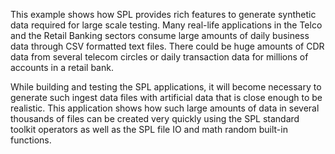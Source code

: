 This example shows how SPL provides rich features to generate synthetic data required for large scale testing. Many real-life applications in the Telco and the Retail Banking sectors consume large amounts of daily business data through CSV formatted text files. There could be huge amounts of CDR data from several telecom circles or daily transaction data for millions of accounts in a retail bank.

While building and testing the SPL applications, it will become necessary to generate such ingest data files with artificial data that is close enough to be realistic. This application shows how such large amounts of data in several thousands of files can be created very quickly using the SPL standard toolkit operators as well as the SPL file IO and math random built-in functions.

